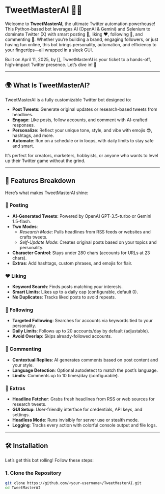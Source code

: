 # TweetMasterAI 🤖✨

Welcome to **TweetMasterAI**, the ultimate Twitter automation powerhouse! This Python-based bot leverages AI (OpenAI & Gemini) and Selenium to dominate Twitter (X) with smart posting 📝, liking ❤️, following 🚀, and commenting 💬. Whether you’re building a brand, engaging followers, or just having fun online, this bot brings personality, automation, and efficiency to your fingertips—all wrapped in a sleek GUI.

Built on April 11, 2025, by [<your-username>], TweetMasterAI is your ticket to a hands-off, high-impact Twitter presence. Let’s dive in! 🌟

---

## 🌍 What Is TweetMasterAI?
TweetMasterAI is a fully customizable Twitter bot designed to:
- **Post Tweets**: Generate original updates or research-based tweets from headlines.  
- **Engage**: Like posts, follow accounts, and comment with AI-crafted responses.  
- **Personalize**: Reflect your unique tone, style, and vibe with emojis 😎, hashtags, and more.  
- **Automate**: Run on a schedule or in loops, with daily limits to stay safe and smart.

It’s perfect for creators, marketers, hobbyists, or anyone who wants to level up their Twitter game without the grind.

---

## 🌟 Features Breakdown
Here’s what makes TweetMasterAI shine:

### 📝 Posting
- **AI-Generated Tweets**: Powered by OpenAI GPT-3.5-turbo or Gemini 1.5-flash.  
- **Two Modes**:  
  - *Research Mode*: Pulls headlines from RSS feeds or websites and crafts tweets.  
  - *Self-Update Mode*: Creates original posts based on your topics and personality.  
- **Character Control**: Stays under 280 chars (accounts for URLs at 23 chars).  
- **Extras**: Add hashtags, custom phrases, and emojis for flair.

### ❤️ Liking
- **Keyword Search**: Finds posts matching your interests.  
- **Smart Limits**: Likes up to a daily cap (configurable, default 0).  
- **No Duplicates**: Tracks liked posts to avoid repeats.

### 🚀 Following
- **Targeted Following**: Searches for accounts via keywords tied to your personality.  
- **Daily Limits**: Follows up to 20 accounts/day by default (adjustable).  
- **Avoid Overlap**: Skips already-followed accounts.

### 💬 Commenting
- **Contextual Replies**: AI generates comments based on post content and your style.  
- **Language Detection**: Optional autodetect to match the post’s language.  
- **Limits**: Comments up to 10 times/day (configurable).

### 🧠 Extras
- **Headline Fetcher**: Grabs fresh headlines from RSS or web sources for research tweets.  
- **GUI Setup**: User-friendly interface for credentials, API keys, and settings.  
- **Headless Mode**: Runs invisibly for server use or stealth mode.  
- **Logging**: Tracks every action with colorful console output and file logs.

---

## 🛠️ Installation
Let’s get this bot rolling! Follow these steps:

### 1. Clone the Repository
```bash
git clone https://github.com/<your-username>/TweetMasterAI.git
cd TweetMasterAI
